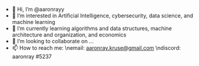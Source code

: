 - 👋 Hi, I’m @aaronrayy
- 👀 I’m interested in Artificial Intelligence, cybersecurity, data science, and machine learning
- 🌱 I’m currently learning algorithms and data structures, machine architecture and organization, and economics
- 💞️ I’m looking to collaborate on ...
- 📫 How to reach me:
  \nemail: aaronray.kruse@gmail.com
  \ndiscord: aaronray #5237

<!---
aaronrayy/aaronrayy is a ✨ special ✨ repository because its `README.md` (this file) appears on your GitHub profile.
You can click the Preview link to take a look at your changes.
--->
